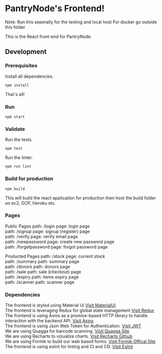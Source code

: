 # PantryNode's Frontend!

Note: Run this seperatly for the testing and local host
For docker go outside this folder

This is the React front-end for PantryNode.

## Development

### Prerequisites

Install all dependencies.

```shell
npm install
```

That's all!

### Run

```shell
npm start
```

### Validate

Run the tests.

```shell
npm test
```

Run the linter.

```shell
npm run lint
```
### Build for production   
```shell 
npm build
```
This will build the react application for production then host the build folder on ec2, GCP, Heroku etc.  

### Pages 

Public Pages
path: /login page: login page  <br>
path: /signup page: signup (register) page <br>
path: /verify page: verify email page <br>
path: /newpassword page: create new password page <br>
path: /forgetpassword page: forgot password page  <br>

Producted Pages
path: /stock page: current stock <br>
path: /summary path: summary page <br>
path: /donors path: donors page  <br>
path: /sale path: sale (checkout) page  <br>
path: /expiry path: items expiry page <br>
path: /scanner path: scanner page <br>

### Dependencies 
The frontend is styled using Material UI [Visit MaterialUI](https://github.com/mui/material-ui) <br>
The frontend is leveraging Redux for global state management [Visit Redux](https://react-redux.js.org) <br>
The frontend is using Axios as a promise-based HTTP library to handle interaction with the backend API. [Visit Axios](https://axios-http.com) <br>
The frontend is using Json Web Token for Authentication. [Visit JWT](https://jwt.io) <br>
We are using Quagga for barcode scanning. [Visit Quagga Site](https://serratus.github.io/quaggaJS/) <br>
We are using Recharts to vizualize charts. [Visit Recharts Github](https://github.com/recharts/recharts) <br>
We are using Formik to build our web based forms.  [Visit Formik Offical SIte](https://formik.org) <br>
The frontend is using eslint for linting and CI and CD. [Visit Eslint](https://eslint.org) <br>



